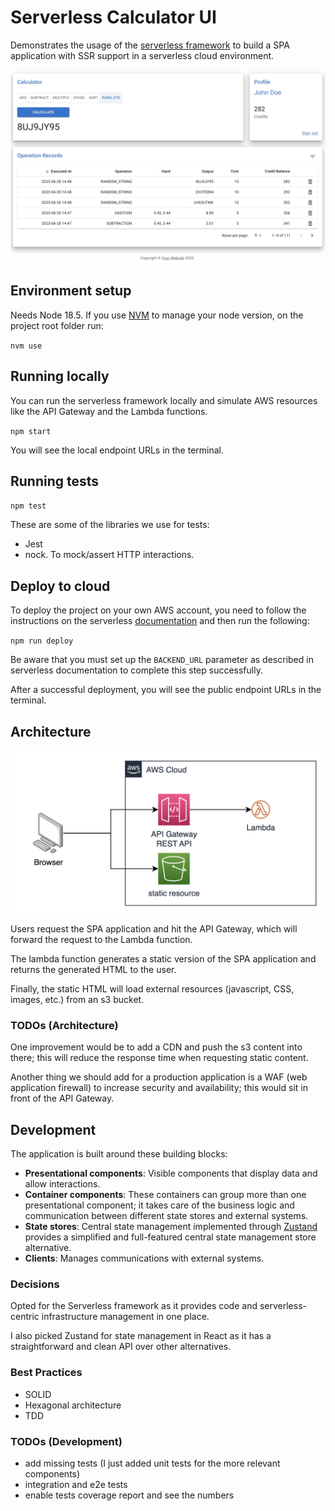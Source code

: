 # Serverless Calculator UI

Demonstrates the usage of the [serverless framework](https://www.serverless.com/) to build a SPA application with SSR support in a serverless cloud environment.

![screenshot](./docs/resources/screenshot.jpg "Screenshot")

## Environment setup

Needs Node 18.5. If you use [NVM](https://github.com/nvm-sh/nvm/blob/master/README.md) to manage your node version, on the project root folder run:

`nvm use`

## Running locally

You can run the serverless framework locally and simulate AWS resources like the API Gateway and the Lambda functions.

`npm start`

You will see the local endpoint URLs in the terminal.

## Running tests

`npm test`

These are some of the libraries we use for tests:

- Jest
- nock. To mock/assert HTTP interactions.

## Deploy to cloud

To deploy the project on your own AWS account, you need to follow the instructions on the serverless [documentation](https://www.serverless.com/framework/docs/guides/parameters#creating-serverless-dashboard-parameters) and then run the following:

`npm run deploy`

Be aware that you must set up the `BACKEND_URL` parameter as described in serverless documentation to complete this step successfully.

After a successful deployment, you will see the public endpoint URLs in the terminal.

## Architecture

![architecture](./docs/resources/front-end-architecture.png "Architecture Diagram")

Users request the SPA application and hit the API Gateway, which will forward the request to the Lambda function.

The lambda function generates a static version of the SPA application and returns the generated HTML to the user.

Finally, the static HTML will load external resources (javascript, CSS, images, etc.) from an s3 bucket.

### TODOs (Architecture)

One improvement would be to add a CDN and push the s3 content into there; this will reduce the response time when requesting static content.

Another thing we should add for a production application is a WAF (web application firewall) to increase security and availability; this would sit in front of the API Gateway.

## Development

The application is built around these building blocks:

- **Presentational components**: Visible components that display data and allow interactions.
- **Container components**: These containers can group more than one presentational component; it takes care of the business logic and communication between different state stores and external systems.
- **State stores**: Central state management implemented through [Zustand](https://zustand-demo.pmnd.rs/) provides a simplified and full-featured central state management store alternative.
- **Clients**: Manages communications with external systems.

### Decisions

Opted for the Serverless framework as it provides code and serverless-centric infrastructure management in one place.

I also picked Zustand for state management in React as it has a straightforward and clean API over other alternatives.

### Best Practices

- SOLID
- Hexagonal architecture
- TDD

### TODOs (Development)

- add missing tests (I just added unit tests for the more relevant components)
- integration and e2e tests
- enable tests coverage report and see the numbers
